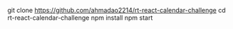 git clone https://github.com/ahmadao2214/rt-react-calendar-challenge
cd rt-react-calendar-challenge
npm install
npm start
